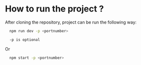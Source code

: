 # How to run the project ?

After cloning the repository, project can be run the following way:

```bash
  npm run dev -p <portnumber>

  -p is optional

```

Or

```bash
  npm start -p <portnumber>

```
